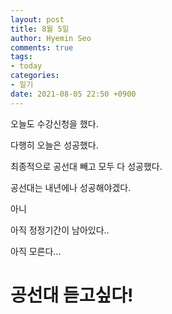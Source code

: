```yaml
---
layout: post
title: 8월 5일
author: Hyemin Seo
comments: true
tags:
- today
categories:
- 일기
date: 2021-08-05 22:50 +0900
---
```

오늘도 수강신청을 했다.

다행히 오늘은 성공했다.

최종적으로 공선대 빼고 모두 다 성공했다.

공선대는 내년에나 성공해야겠다.

아니

아직 정정기간이 남아있다..

아직 모른다...

# 공선대 듣고싶다!